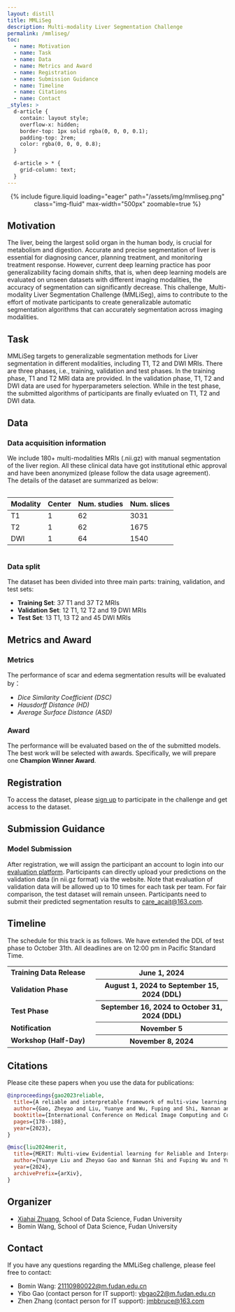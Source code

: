```yaml
---
layout: distill
title: MMLiSeg
description: Multi-modality Liver Segmentation Challenge
permalink: /mmliseg/
toc:
  - name: Motivation
  - name: Task
  - name: Data
  - name: Metrics and Award
  - name: Registration
  - name: Submission Guidance
  - name: Timeline
  - name: Citations
  - name: Contact
_styles: >
  d-article {
    contain: layout style;
    overflow-x: hidden;
    border-top: 1px solid rgba(0, 0, 0, 0.1);
    padding-top: 2rem;
    color: rgba(0, 0, 0, 0.8);
  }

  d-article > * {
    grid-column: text;
  }
---
```


<div style="text-align: center;">
{% include figure.liquid loading="eager" path="/assets/img/mmliseg.png" class="img-fluid" max-width="500px" zoomable=true %}
</div>


## Motivation

The liver, being the largest solid organ in the human body, is crucial for metabolism and digestion. Accurate and precise segmentation of liver is essential for diagnosing cancer, planning treatment, and monitoring treatment response. However, current deep learning practice has poor generalizability facing domain shifts, that is, when deep learning models are evaluated on unseen datasets with different imaging modalities, the accuracy of segmentation can significantly decrease. This challenge, Multi-modality Liver Segmentation Challenge (MMLiSeg), aims to contribute to the effort of motivate participants to create generalizable automatic segmentation algorithms that can accurately segmentation across imaging modalities.

## Task

MMLiSeg targets to generalizable segmentation methods for Liver segmentation in different modalities, including T1, T2 and DWI MRIs. There are three phases, i.e., training, validation and test phases. In the training phase, T1 and T2 MRI data are provided. In the validation phase, T1, T2 and DWI data are used for hyperparameters selection. While in the test phase, the submitted algorithms of participants are finally evluated on T1, T2 and DWI data. 

## Data

### Data acquisition information

We include 180+ multi-modalities MRIs (.nii.gz) with manual segmentation of the liver region. All these clinical data have got institutional ethic approval and have been anonymized (please follow the data usage agreement).  
The details of the dataset are summarized as below:

<div style="display: flex; justify-content: center;">
<table class="table table-sm table-hover border-bottom" style="table-layout:fixed;width:100%;align:center;">
  <thead>
    <tr>
      <th class="text-center" scope="col">Modality</th>
      <th class="text-center" scope="col">Center</th>
      <th class="text-center" scope="col">Num. studies</th>
      <th class="text-center" scope="col">Num. slices</th>
    </tr>
  </thead>
  <tbody>
    <tr>
      <td class="text-center">T1</td>
      <td class="text-center">1</td>
      <td class="text-center">62</td>
      <td class="text-center">3031</td>
    </tr>
    <tr>
      <td class="text-center">T2</td>
      <td class="text-center">1</td>
      <td class="text-center">62</td>
      <td class="text-center">1675</td>
    </tr>
    <tr>
      <td class="text-center">DWI</td>
      <td class="text-center">1</td>
      <td class="text-center">64</td>
      <td class="text-center">1540</td>
    </tr>
  </tbody>
</table>
</div>



### Data split

The dataset has been divided into three main parts: training, validation, and test sets:

- **Training Set**: 37 T1 and 37 T2 MRIs 
- **Validation Set**: 12 T1,  12 T2 and 19 DWI MRIs
- **Test Set**: 13 T1,  13 T2 and 45 DWI MRIs



## Metrics and Award

### Metrics

The performance of scar and edema segmentation results will be evaluated by：

- *Dice Similarity Coefficient (DSC)*
- *Hausdorff Distance (HD)*
- *Average Surface Distance (ASD)*

### Award

The performance will be evaluated based on the of the submitted models. The best work will be selected with awards. Specifically, we will prepare one **Champion Winner Award**. 

## Registration

To access the dataset, please [sign up](http://zmic.org.cn/care_2024/eval/register?track=MMLiSeg) to participate in the challenge and get access to the dataset.

## Submission Guidance

### Model Submission

After registration, we will assign the participant an account to login into our [evaluation platform](http://zmic.org.cn/). Participants can directly upload your predictions on the validation data (in nii.gz format) via the website. Note that evaluation of validation data will be allowed up to 10 times for each task per team. For fair comparison, the test dataset will remain unseen. Participants need to submit their predicted segmentation results to [care_acait@163.com](mailto:care_acait@163.com).

## Timeline

The schedule for this track is as follows. We have extended the DDL of test phase to October 31th. All deadlines are on 12:00 pm in Pacific Standard Time.

<table class="table table-sm table-hover border-bottom">
    <tr>
    <td><strong>Training Data Release</strong></td>
    <th scope="row" style="width: 60%" class="text-right">June 1, 2024</th>
    </tr>
    <tr>
    <td><strong>Validation Phase</strong></td>
    <th scope="row" style="width: 60%" class="text-right">August 1, 2024 to September 15, 2024 (DDL)</th>
    </tr>
    <tr>
    <td><strong>Test Phase</strong></td>
    <th scope="row" style="width: 60%" class="text-right">September 16, 2024 to October 31, 2024 (DDL)</th>
    </tr>
    <tr>
    <td><strong>Notification</strong></td>
    <th scope="row" style="width: 60%" class="text-right">November 5 </th>
    </tr>
    <tr>
    <td><strong>Workshop (Half-Day)</strong></td>
    <th scope="row" style="width: 60%" class="text-right">November 8, 2024</th>
    </tr>
</table>





## Citations
Please cite these papers when you use the data for publications:
```bib
@inproceedings{gao2023reliable,
  title={A reliable and interpretable framework of multi-view learning for liver fibrosis staging},
  author={Gao, Zheyao and Liu, Yuanye and Wu, Fuping and Shi, Nannan and Shi, Yuxin and Zhuang, Xiahai},
  booktitle={International Conference on Medical Image Computing and Computer-Assisted Intervention},
  pages={178--188},
  year={2023},
}

@misc{liu2024merit,
  title={MERIT: Multi-view Evidential learning for Reliable and Interpretable liver fibrosis sTaging}, 
  author={Yuanye Liu and Zheyao Gao and Nannan Shi and Fuping Wu and Yuxin Shi and Qingchao Chen and Xiahai Zhuang},
  year={2024},
  archivePrefix={arXiv},
}
```

## Organizer

- [Xiahai Zhuang](https://zmiclab.github.io/zxh/), School of Data Science, Fudan University
- Bomin Wang, School of Data Science, Fudan University

## Contact

If you have any questions regarding the MMLiSeg challenge, please feel free to contact:

- Bomin Wang: [21110980022@m.fudan.edu.cn](mailto:21110980022@m.fudan.edu.cn)
- Yibo Gao (contact person for IT support): [ybgao22@m.fudan.edu.cn](mailto:ybgao22@m.fudan.edu.cn)
- Zhen Zhang (contact person for IT support): [jmbbruce@163.com](mailto:jmbbruce@163.com)
